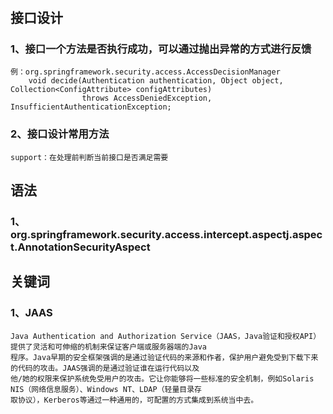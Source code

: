 # 
## 接口设计
### 1、接口一个方法是否执行成功，可以通过抛出异常的方式进行反馈
    例：org.springframework.security.access.AccessDecisionManager
        void decide(Authentication authentication, Object object, Collection<ConfigAttribute> configAttributes)
        			throws AccessDeniedException, InsufficientAuthenticationException;
### 2、接口设计常用方法
    support：在处理前判断当前接口是否满足需要

## 语法
### 1、org.springframework.security.access.intercept.aspectj.aspect.AnnotationSecurityAspect


## 关键词
### 1、JAAS
    Java Authentication and Authorization Service（JAAS，Java验证和授权API）提供了灵活和可伸缩的机制来保证客户端或服务器端的Java
    程序。Java早期的安全框架强调的是通过验证代码的来源和作者，保护用户避免受到下载下来的代码的攻击。JAAS强调的是通过验证谁在运行代码以及
    他/她的权限来保护系统免受用户的攻击。它让你能够将一些标准的安全机制，例如Solaris NIS（网络信息服务）、Windows NT、LDAP（轻量目录存
    取协议），Kerberos等通过一种通用的，可配置的方式集成到系统当中去。
